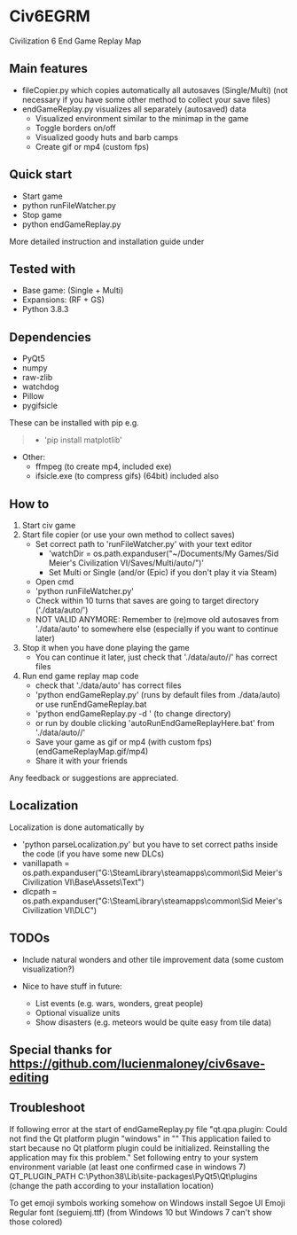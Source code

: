 # Civ6EGRM
Civilization 6 End Game Replay Map


## Main features
- fileCopier.py which copies automatically all autosaves (Single/Multi) (not necessary if you have some other method to collect your save files)
- endGameReplay.py visualizes all separately (autosaved) data
  - Visualized environment similar to the minimap in the game
  - Toggle borders on/off
  - Visualized goody huts and barb camps
  - Create gif or mp4 (custom fps)
  
## Quick start
- Start game
- python runFileWatcher.py
- Stop game
- python endGameReplay.py

More detailed instruction and installation guide under
  
## Tested with
- Base game: (Single + Multi)
- Expansions: (RF + GS)
- Python 3.8.3

## Dependencies
- PyQt5
- numpy
- raw-zlib
- watchdog
- Pillow
- pygifsicle

These can be installed with pip e.g. 
> - 'pip install matplotlib'

- Other:
    - ffmpeg (to create mp4, included exe)
    - ifsicle.exe (to compress gifs) (64bit) included also

## How to
1) Start civ game
1) Start file copier (or use your own method to collect saves)
    - Set correct path to 'runFileWatcher.py' with your text editor
      - 'watchDir = os.path.expanduser("~/Documents/My Games/Sid Meier's Civilization VI/Saves/Multi/auto/")'
      - Set Multi or Single (and/or (Epic) if you don't play it via Steam)
    - Open cmd
    - 'python runFileWatcher.py'
    - Check within 10 turns that saves are going to target directory ('./data/auto/<AUTOGENERATEDFOLDER>')
    - NOT VALID ANYMORE: Remember to (re)move old autosaves from './data/auto' to somewhere else (especially if you want to continue later)
1) Stop it when you have done playing the game
    - You can continue it later, just check that './data/auto/<AUTOGENERATEDFOLDER>/' has correct files
1) Run end game replay map code
    - check that './data/auto' has correct files
    - 'python endGameReplay.py'    (runs by default files from ./data/auto) or use runEndGameReplay.bat
    - 'python endGameReplay.py -d <someDirectoryWithAutoSaves>'    (to change directory)
    - or run by double clicking 'autoRunEndGameReplayHere.bat' from './data/auto/<AUTOGENERATEDFOLDER>/'
    - Save your game as gif or mp4 (with custom fps) (endGameReplayMap.gif/mp4)
    - Share it with your friends

Any feedback or suggestions are appreciated.

## Localization
Localization is done automatically by
- 'python parseLocalization.py' but you have to set correct paths inside the code (if you have some new DLCs)
- vanillapath = os.path.expanduser("G:\SteamLibrary\steamapps\common\Sid Meier's Civilization VI\Base\Assets\Text")
- dlcpath = os.path.expanduser("G:\SteamLibrary\steamapps\common\Sid Meier's Civilization VI\DLC")

## TODOs
- Include natural wonders and other tile improvement data (some custom visualization?)

- Nice to have stuff in future:
  - List events (e.g. wars, wonders, great people)
  - Optional visualize units
  - Show disasters (e.g. meteors would be quite easy from tile data)

## Special thanks for https://github.com/lucienmaloney/civ6save-editing

## Troubleshoot
If following error at the start of endGameReplay.py file
"qt.qpa.plugin: Could not find the Qt platform plugin "windows" in ""
This application failed to start because no Qt platform plugin could be initialized. Reinstalling the application may fix this problem."
Set following entry to your system environment variable (at least one confirmed case in windows 7)
QT_PLUGIN_PATH  C:\Python38\Lib\site-packages\PyQt5\Qt\plugins  (change the path according to your installation location)

To get emoji symbols working somehow on Windows install Segoe UI Emoji Regular font (seguiemj.ttf) (from Windows 10 but Windows 7 can't show those colored)
